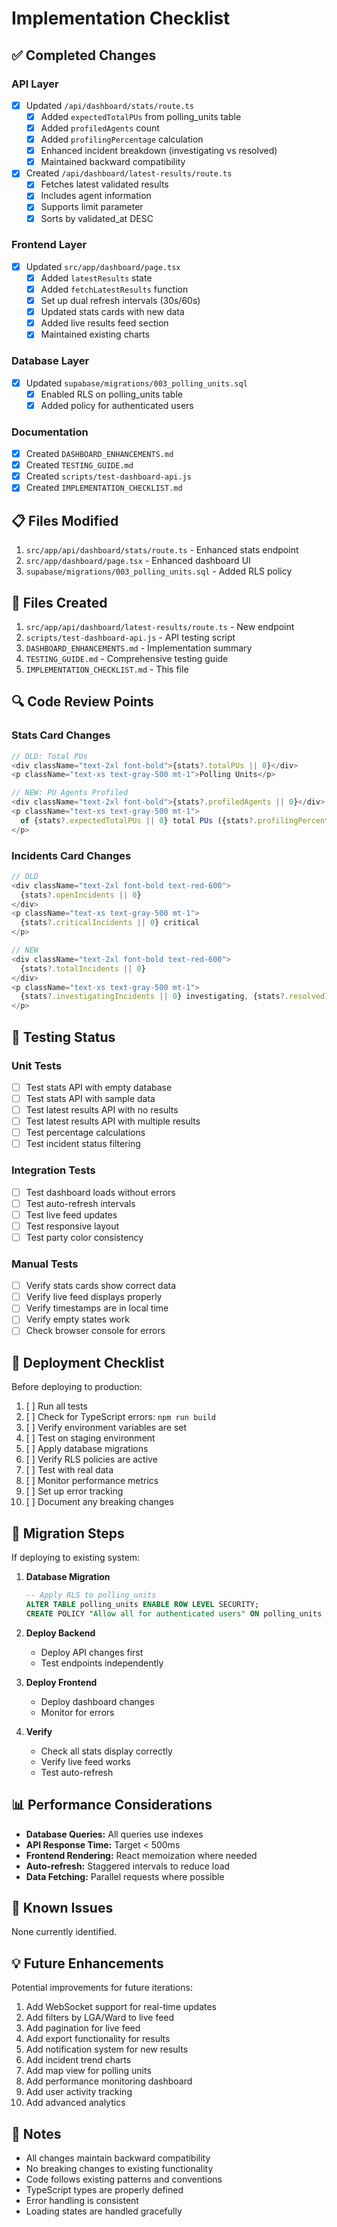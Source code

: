 # Implementation Checklist

## ✅ Completed Changes

### API Layer
- [x] Updated `/api/dashboard/stats/route.ts`
  - [x] Added `expectedTotalPUs` from polling_units table
  - [x] Added `profiledAgents` count
  - [x] Added `profilingPercentage` calculation
  - [x] Enhanced incident breakdown (investigating vs resolved)
  - [x] Maintained backward compatibility

- [x] Created `/api/dashboard/latest-results/route.ts`
  - [x] Fetches latest validated results
  - [x] Includes agent information
  - [x] Supports limit parameter
  - [x] Sorts by validated_at DESC

### Frontend Layer
- [x] Updated `src/app/dashboard/page.tsx`
  - [x] Added `latestResults` state
  - [x] Added `fetchLatestResults` function
  - [x] Set up dual refresh intervals (30s/60s)
  - [x] Updated stats cards with new data
  - [x] Added live results feed section
  - [x] Maintained existing charts

### Database Layer
- [x] Updated `supabase/migrations/003_polling_units.sql`
  - [x] Enabled RLS on polling_units table
  - [x] Added policy for authenticated users

### Documentation
- [x] Created `DASHBOARD_ENHANCEMENTS.md`
- [x] Created `TESTING_GUIDE.md`
- [x] Created `scripts/test-dashboard-api.js`
- [x] Created `IMPLEMENTATION_CHECKLIST.md`

## 📋 Files Modified

1. `src/app/api/dashboard/stats/route.ts` - Enhanced stats endpoint
2. `src/app/dashboard/page.tsx` - Enhanced dashboard UI
3. `supabase/migrations/003_polling_units.sql` - Added RLS policy

## 📄 Files Created

1. `src/app/api/dashboard/latest-results/route.ts` - New endpoint
2. `scripts/test-dashboard-api.js` - API testing script
3. `DASHBOARD_ENHANCEMENTS.md` - Implementation summary
4. `TESTING_GUIDE.md` - Comprehensive testing guide
5. `IMPLEMENTATION_CHECKLIST.md` - This file

## 🔍 Code Review Points

### Stats Card Changes
```typescript
// OLD: Total PUs
<div className="text-2xl font-bold">{stats?.totalPUs || 0}</div>
<p className="text-xs text-gray-500 mt-1">Polling Units</p>

// NEW: PU Agents Profiled
<div className="text-2xl font-bold">{stats?.profiledAgents || 0}</div>
<p className="text-xs text-gray-500 mt-1">
  of {stats?.expectedTotalPUs || 0} total PUs ({stats?.profilingPercentage || 0}%)
</p>
```

### Incidents Card Changes
```typescript
// OLD
<div className="text-2xl font-bold text-red-600">
  {stats?.openIncidents || 0}
</div>
<p className="text-xs text-gray-500 mt-1">
  {stats?.criticalIncidents || 0} critical
</p>

// NEW
<div className="text-2xl font-bold text-red-600">
  {stats?.totalIncidents || 0}
</div>
<p className="text-xs text-gray-500 mt-1">
  {stats?.investigatingIncidents || 0} investigating, {stats?.resolvedIncidents || 0} resolved
</p>
```

## 🧪 Testing Status

### Unit Tests
- [ ] Test stats API with empty database
- [ ] Test stats API with sample data
- [ ] Test latest results API with no results
- [ ] Test latest results API with multiple results
- [ ] Test percentage calculations
- [ ] Test incident status filtering

### Integration Tests
- [ ] Test dashboard loads without errors
- [ ] Test auto-refresh intervals
- [ ] Test live feed updates
- [ ] Test responsive layout
- [ ] Test party color consistency

### Manual Tests
- [ ] Verify stats cards show correct data
- [ ] Verify live feed displays properly
- [ ] Verify timestamps are in local time
- [ ] Verify empty states work
- [ ] Check browser console for errors

## 🚀 Deployment Checklist

Before deploying to production:

1. [ ] Run all tests
2. [ ] Check for TypeScript errors: `npm run build`
3. [ ] Verify environment variables are set
4. [ ] Test on staging environment
5. [ ] Apply database migrations
6. [ ] Verify RLS policies are active
7. [ ] Test with real data
8. [ ] Monitor performance metrics
9. [ ] Set up error tracking
10. [ ] Document any breaking changes

## 🔄 Migration Steps

If deploying to existing system:

1. **Database Migration**
   ```sql
   -- Apply RLS to polling_units
   ALTER TABLE polling_units ENABLE ROW LEVEL SECURITY;
   CREATE POLICY "Allow all for authenticated users" ON polling_units FOR ALL USING (true);
   ```

2. **Deploy Backend**
   - Deploy API changes first
   - Test endpoints independently

3. **Deploy Frontend**
   - Deploy dashboard changes
   - Monitor for errors

4. **Verify**
   - Check all stats display correctly
   - Verify live feed works
   - Test auto-refresh

## 📊 Performance Considerations

- **Database Queries:** All queries use indexes
- **API Response Time:** Target < 500ms
- **Frontend Rendering:** React memoization where needed
- **Auto-refresh:** Staggered intervals to reduce load
- **Data Fetching:** Parallel requests where possible

## 🐛 Known Issues

None currently identified.

## 💡 Future Enhancements

Potential improvements for future iterations:

1. Add WebSocket support for real-time updates
2. Add filters by LGA/Ward to live feed
3. Add pagination for live feed
4. Add export functionality for results
5. Add notification system for new results
6. Add incident trend charts
7. Add map view for polling units
8. Add performance monitoring dashboard
9. Add user activity tracking
10. Add advanced analytics

## 📝 Notes

- All changes maintain backward compatibility
- No breaking changes to existing functionality
- Code follows existing patterns and conventions
- TypeScript types are properly defined
- Error handling is consistent
- Loading states are handled gracefully
